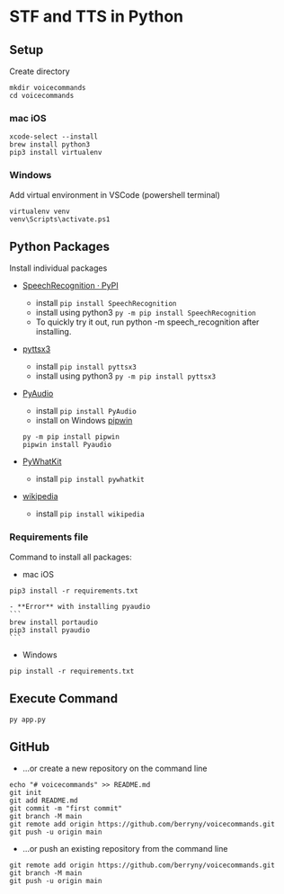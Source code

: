 # STF and TTS in Python

## Setup

Create directory
```
mkdir voicecommands
cd voicecommands
```

### mac iOS

```
xcode-select --install
brew install python3
pip3 install virtualenv
```

### Windows

Add virtual environment in VSCode (powershell terminal)
```
virtualenv venv 
venv\Scripts\activate.ps1    
```

## Python Packages

Install individual packages
- [SpeechRecognition · PyPI](https://pypi.org/project/SpeechRecognition/)
    - install `pip install SpeechRecognition`
    - install using python3 `py -m pip install SpeechRecognition`
    - To quickly try it out, run python -m speech_recognition after installing.

- [pyttsx3](https://pypi.org/project/pyttsx3/)
    - install `pip install pyttsx3 `
    - install using python3 `py -m pip install pyttsx3`

- [PyAudio](https://pypi.org/project/PyAudio/)
    - install `pip install PyAudio`
    - install on Windows [pipwin](https://pypi.org/project/pipwin/)
    ```
    py -m pip install pipwin
    pipwin install Pyaudio
    ```

- [PyWhatKit](https://pypi.org/project/pywhatkit/)
    - install `pip install pywhatkit`

- [wikipedia ](https://pypi.org/project/wikipedia/)
    - install `pip install wikipedia`

### Requirements file

Command to install all packages: 

- mac iOS
```
pip3 install -r requirements.txt
```
    - **Error** with installing pyaudio
    ```
    brew install portaudio
    pip3 install pyaudio
    ```

- Windows
```
pip install -r requirements.txt
```

## Execute Command

```
py app.py
```

## GitHub

- …or create a new repository on the command line
```
echo "# voicecommands" >> README.md
git init
git add README.md
git commit -m "first commit"
git branch -M main
git remote add origin https://github.com/berryny/voicecommands.git
git push -u origin main
```
- …or push an existing repository from the command line
```
git remote add origin https://github.com/berryny/voicecommands.git
git branch -M main
git push -u origin main
```